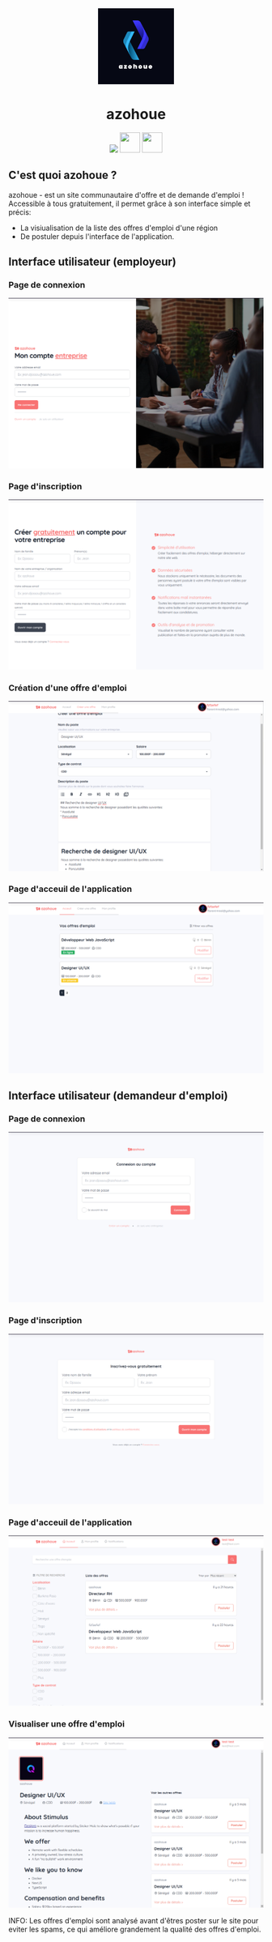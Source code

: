 <div align="center">
<img src="/static/images/azohoue.png" width="150px" height="150px"/>
<br/>
<h1>azohoue</h1>
</div>

<div align="center">
<img src="https://pocketbase.io/images/logo.svg"/> <img height="40px" width="40px" src="https://upload.wikimedia.org/wikipedia/commons/thumb/1/1b/Svelte_Logo.svg/1200px-Svelte_Logo.svg.png"/> <img src="https://upload.wikimedia.org/wikipedia/commons/thumb/d/d5/Tailwind_CSS_Logo.svg/2048px-Tailwind_CSS_Logo.svg.png" height="40px" width="40px" />
</div>

## C'est quoi azohoue ?
azohoue - est un site communautaire d'offre et de demande d'emploi ! Accessible à tous gratuitement, il permet grâce à son interface simple et précis:
* La visiualisation de la liste des offres d'emploi d'une région
* De postuler depuis l'interface de l'application.


## Interface utilisateur (employeur) 

### Page de connexion
![](/static/github/login-employer.png)

### Page d'inscription
![](/static/github/signup-employer.png)

### Création d'une offre d'emploi
![](/static/github/create-offer.png)

### Page d'acceuil de l'application
![](/static/github/home-employer.png)


## Interface utilisateur (demandeur d'emploi)

### Page de connexion
![](/static/github/login-user.png)

### Page d'inscription
![](/static/github/signup-user.png)

### Page d'acceuil de l'application
![](/static/github/home-user.png)

### Visualiser une offre d'emploi
![](/static/github/job-details-user.png)

INFO: Les offres d'emploi sont analysé avant d'êtres poster sur le site pour eviter les spams, ce qui améliore grandement la qualité des offres d'emploi.
